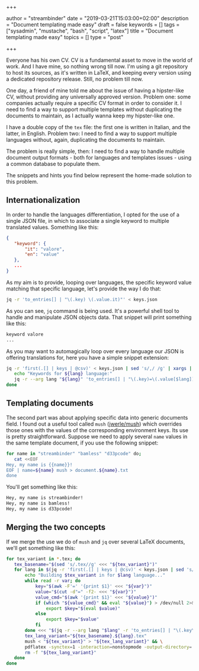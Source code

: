 +++

author = "streambinder"
date = "2019-03-21T15:03:00+02:00"
description = "Document templating made easy"
draft = false
keywords = []
tags = ["sysadmin", "mustache", "bash", "script", "latex"]
title = "Document templating made easy"
topics = []
type = "post"

+++


Everyone has his own CV. CV is a fundamental asset to move in the world of work.
And I have mine, so nothing wrong till now.
I'm using a git repository to host its sources, as it's written in LaTeX, and keeping every version using a dedicated repository release.
Still, no problem till now.

One day, a friend of mine told me about the issue of having a hipster-like CV, without providing any universally approved version. Problem one: some companies actually require a specific CV format in order to consider it. I need to find a way to support multiple templates without duplicating the documents to maintain, as I actually wanna keep my hipster-like one.

I have a double copy of the `tex` file: the first one is written in Italian, and the latter, in English.
Problem two: I need to find a way to support multiple languages without, again, duplicating the documents to maintain.

The problem is really simple, then: I need to find a way to handle multiple document output formats - both for languages and templates issues - using a common database to populate them.

The snippets and hints you find below represent the home-made solution to this problem.

## Internationalization

In order to handle the languages differentiation, I opted for the use of a single JSON file, in which to associate a single keyword to multiple translated values. Something like this:

```json
{
   "keyword": {
       "it": "valore",
       "en": "value"
   },
   ...
}
```

As my aim is to provide, looping over languages, the specific keyword value matching that specific language, let's provide the way I do that:

```bash
jq -r 'to_entries[] | "\(.key) \(.value.it)"' < keys.json
```

As you can see, `jq` command is being used. It's a powerful shell tool to handle and manipulate JSON objects data. That snippet will print something like this:

```bash
keyword valore
...
```

As you may want to automagically loop over every language our JSON is offering translations for, here you have a simple snippet extension:

```bash
jq -r 'first(.[] | keys | @csv)' < keys.json | sed 's/,/ /g' | xargs | while read lang; do
   echo "Keywords for ${lang} language:"
   jq -r --arg lang "${lang}" 'to_entries[] | "\(.key)=\(.value[$lang])"' < keys.json
done
```

## Templating documents

The second part was about applying specific data into generic documents field. I found out a useful tool called `mush` ([jwerle/mush](https://github.com/jwerle/mush)) which overrides those ones with the values of the corresponding environment keys.
Its use is pretty straightforward. Suppose we need to apply several `name` values in the same template document, if you use the following snippet:

```bash
for name in "streambinder" "bamless" "d33pcode" do;
   cat <<EOF
Hey, my name is {{name}}!
EOF | name=${name} mush > document.${name}.txt
done
```

You'll get something like this:

```bash
Hey, my name is streambinder!
Hey, my name is bamless!
Hey, my name is d33pcode!
```

## Merging the two concepts

If we merge the use we do of `mush` and `jq` over several LaTeX documents, we'll get something like this:

```bash
for tex_variant in *.tex; do
   tex_basename="$(sed 's/.tex//g' <<< "${tex_variant}")"
   for lang in $(jq -r 'first(.[] | keys | @csv)' < keys.json | sed 's/,/ /g' | xargs); do
       echo "Building $tex_variant in for $lang language..."
       while read -r var; do
           key="$(awk -F'=' '{print $1}' <<< "${var}")"
           value="$(cut -d"=" -f2- <<< "${var}")"
           value_cmd="$(awk '{print $1}' <<< "${value}")"
           if (which "${value_cmd}" && eval "${value}") > /dev/null 2>&1; then
               export $key="$(eval $value)"
           else
               export $key="$value"
           fi
       done <<< "$(jq -r --arg lang "$lang" -r 'to_entries[] | "\(.key\)=\(.value[$lang]\)"' < keys.json)"
       tex_lang_variant="${tex_basename}.${lang}.tex"
       mush < "${tex_variant}" > "${tex_lang_variant}" && \
       pdflatex -synctex=1 -interaction=nonstopmode -output-directory=../bin "${tex_lang_variant}" 2>&1 > /dev/null && \
       rm -f "${tex_lang_variant}"
   done
done
```

